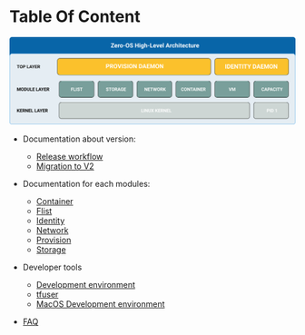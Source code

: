# Table Of Content

![Architecture](../assets/0-OS_v2_architecture.png)

- Documentation about version:
  - [Release workflow](release/readme.md)
  - [Migration to V2](migration/readme.md)

- Documentation for each modules:
  - [Container](container/readme.md)
  - [Flist](flist/readme.md)
  - [Identity](identity/readme.md)
  - [Network](network/readme.md)
  - [Provision](provision/readme.md)
  - [Storage](storage/readme.md)
  
- Developer tools
  - [Development environment](../qemu)
  - [tfuser](tfuser/readme.md)
  - [MacOS Development environment](macdev/readme.md)

- [FAQ](faq/readme.md)